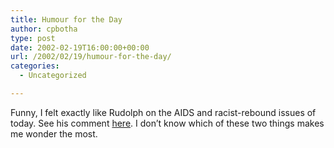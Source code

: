 ```yaml
---
title: Humour for the Day
author: cpbotha
type: post
date: 2002-02-19T16:00:00+00:00
url: /2002/02/19/humour-for-the-day/
categories:
  - Uncategorized

---
```

Funny, I felt exactly like Rudolph on the AIDS and racist-rebound issues of today. See his comment [here][1]. I don’t know which of these two things makes me wonder the most.

 [1]: http://www.livejournal.com/talkpost.bml?journal=rvdmerwe&itemid=3800
